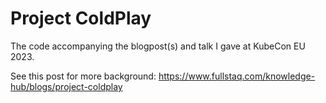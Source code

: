 # Project ColdPlay

The code accompanying the blogpost(s) and talk I gave at KubeCon EU 2023.  

See this post for more background: https://www.fullstaq.com/knowledge-hub/blogs/project-coldplay
